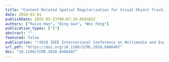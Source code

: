 ```yaml
---
title: "Content-Related Spatial Regularization for Visual Object Tracking"
date: 2018-01-01
publishDate: 2022-03-23T08:07:19.050385Z
authors: ["Ruize Han", "Qing Guo", "Wei Feng"]
publication_types: ["1"]
abstract: ""
featured: false
publication: "*2018 IEEE International Conference on Multimedia and Expo, ICME 2018, San Diego, CA, USA, July 23-27, 2018*"
url_pdf: "https://doi.org/10.1109/ICME.2018.8486487"
doi: "10.1109/ICME.2018.8486487"
---
```


